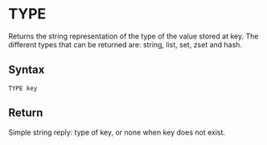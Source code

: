 # TYPE

Returns the string representation of the type of the value stored at key. The different types that can be returned are: string, list, set, zset and hash.

## Syntax

```
TYPE key
```

## Return

Simple string reply: type of key, or none when key does not exist.